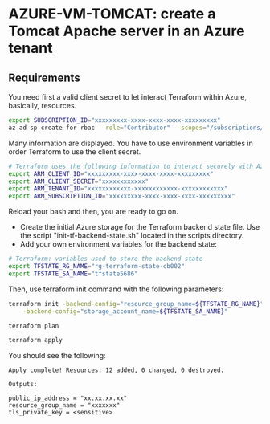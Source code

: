 # AZURE-VM-TOMCAT: create a Tomcat Apache server in an Azure tenant

## Requirements

You need first a valid client secret to let interact Terraform within Azure, basically, resources.

```bash
export SUBSCRIPTION_ID="xxxxxxxxx-xxxx-xxxx-xxxx-xxxxxxxxx"
az ad sp create-for-rbac --role="Contributor" --scopes="/subscriptions/$SUBSCRIPTION_ID"
```

Many information are displayed. You have to use environment variables in order Terraform to use the client secret.

```bash
# Terraform uses the following information to interact securely with Azure
export ARM_CLIENT_ID="xxxxxxxxx-xxxx-xxxx-xxxx-xxxxxxxxx"
export ARM_CLIENT_SECRET="xxxxxxxxxxxx"
export ARM_TENANT_ID="xxxxxxxxxxxx-xxxxxxxxxxxx-xxxxxxxxxxxx"
export ARM_SUBSCRIPTION_ID="xxxxxxxxx-xxxx-xxxx-xxxx-xxxxxxxxx"
```

Reload your bash and then, you are ready to go on.

- Create the initial Azure storage for the Terraform backend state file. Use the script "init-tf-backend-state.sh" located in the scripts directory.
- Add your own environment variables for the backend state:

```bash
# Terraform: variables used to store the backend state
export TFSTATE_RG_NAME="rg-terraform-state-cb002"
export TFSTATE_SA_NAME="tfstate5686"
```

Then, use terraform init command with the following parameters:

```bash
terraform init -backend-config="resource_group_name=${TFSTATE_RG_NAME}" \
    -backend-config="storage_account_name=${TFSTATE_SA_NAME}"

terraform plan

terraform apply
```

You should see the following:

```text
Apply complete! Resources: 12 added, 0 changed, 0 destroyed.

Outputs:

public_ip_address = "xx.xx.xx.xx"
resource_group_name = "xxxxxxx"
tls_private_key = <sensitive>
```
